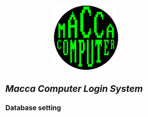 <p align="center">
  <img src="mc.gif" />
  
# <i>Macca Computer Login System</i>
</p>

## Database setting

